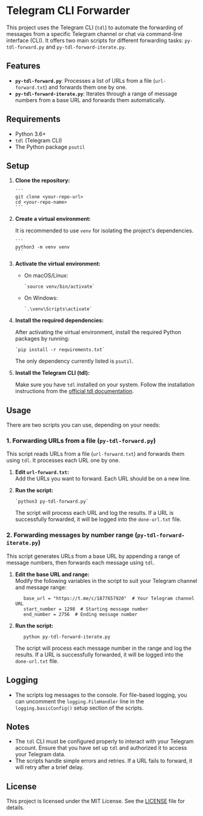 # Telegram CLI Forwarder

This project uses the Telegram CLI (`tdl`) to automate the forwarding of messages from a specific Telegram channel or chat via command-line interface (CLI). It offers two main scripts for different forwarding tasks: `py-tdl-forward.py` and `py-tdl-forward-iterate.py`.


## Features

- **`py-tdl-forward.py`**: Processes a list of URLs from a file (`url-forward.txt`) and forwards them one by one.
- **`py-tdl-forward-iterate.py`**: Iterates through a range of message numbers from a base URL and forwards them automatically.


## Requirements

- Python 3.6+
- `tdl` (Telegram CLI)
- The Python package `psutil`


## Setup

1. **Clone the repository:**

       
       ```
       git clone <your-repo-url>
       cd <your-repo-name>
       ```

2. **Create a virtual environment:**

   It is recommended to use `venv` for isolating the project's dependencies.

       ```
       python3 -m venv venv
       ```
3. **Activate the virtual environment:**

   - On macOS/Linux:

         `source venv/bin/activate`

   - On Windows:

         `.\venv\Scripts\activate`

4. **Install the required dependencies:**

   After activating the virtual environment, install the required Python packages by running:

       `pip install -r requirements.txt`

   The only dependency currently listed is `psutil`.

5. **Install the Telegram CLI (tdl):**

   Make sure you have `tdl` installed on your system. Follow the installation instructions from the [official tdl documentation](https://github.com/vysheng/tg).


## Usage

There are two scripts you can use, depending on your needs:


### 1. Forwarding URLs from a file (`py-tdl-forward.py`)

This script reads URLs from a file (`url-forward.txt`) and forwards them using `tdl`. It processes each URL one by one.

1. **Edit `url-forward.txt`:**\
   Add the URLs you want to forward. Each URL should be on a new line.

2. **Run the script:**

       `python3 py-tdl-forward.py`

   The script will process each URL and log the results. If a URL is successfully forwarded, it will be logged into the `done-url.txt` file.


### 2. Forwarding messages by number range (`py-tdl-forward-iterate.py`)

This script generates URLs from a base URL by appending a range of message numbers, then forwards each message using `tdl`.

1. **Edit the base URL and range:**\
   Modify the following variables in the script to suit your Telegram channel and message range:

    ```
       base_url = "https://t.me/c/1877657920"  # Your Telegram channel URL
       start_number = 1298  # Starting message number
       end_number = 2756  # Ending message number
    ```

2. **Run the script:**
    ```
       python py-tdl-forward-iterate.py
    ```
   The script will process each message number in the range and log the results. If a URL is successfully forwarded, it will be logged into the `done-url.txt` file.


## Logging

- The scripts log messages to the console. For file-based logging, you can uncomment the `logging.FileHandler` line in the `logging.basicConfig()` setup section of the scripts.


## Notes

- The `tdl` CLI must be configured properly to interact with your Telegram account. Ensure that you have set up `tdl` and authorized it to access your Telegram data.
- The scripts handle simple errors and retries. If a URL fails to forward, it will retry after a brief delay.


## License

This project is licensed under the MIT License. See the [LICENSE]() file for details.
